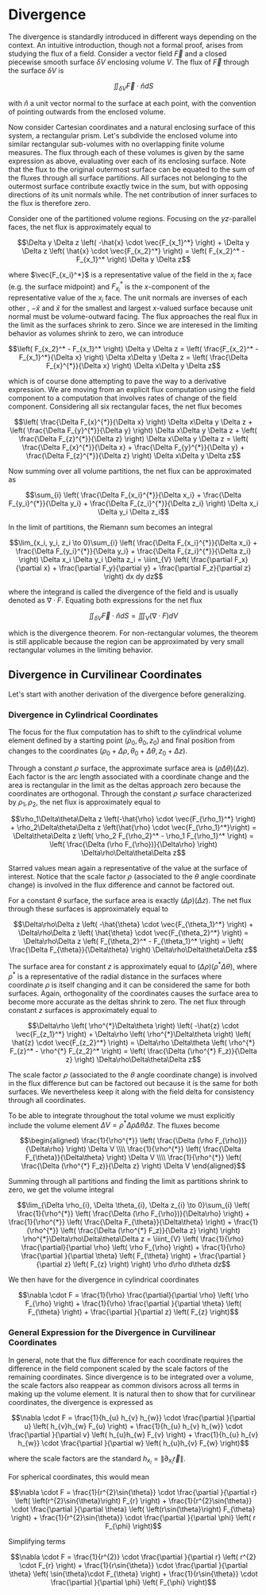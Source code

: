 # Divergence

The divergence is standardly introduced in different ways depending on the context. An intuitive introduction, though not a formal proof, arises from studying the flux of a field. Consider a vector field $\vec{F}$ and a closed piecewise smooth surface $\delta V$ enclosing volume $V$. The flux of $\vec{F}$ through the surface $\delta V$ is

```math
\iint_{\delta V} \vec{F} \cdot \hat{n} dS
```

with $\hat{n}$ a unit vector normal to the surface at each point, with the convention of pointing outwards from the enclosed volume.

Now consider Cartesian coordinates and a natural enclosing surface of this system, a rectangular prism. Let's subdivide the enclosed volume into similar rectangular sub-volumes with no overlapping finite volume measures. The flux through each of these volumes is given by the same expression as above, evaluating over each of its enclosing surface. Note that the flux to the original outermost surface can be equated to the sum of the fluxes through all surface partitions. All surfaces not belonging to the outermost surface contribute exactly twice in the sum, but with opposing directions of its unit normals while. The net contribution of inner surfaces to the flux is therefore zero.

Consider one of the partitioned volume regions. Focusing on the $yz$-parallel faces, the net flux is approximately equal to

```math
\Delta y \Delta z  \left( -\hat{x} \cdot \vec{F_{x_1}^*} \right) + \Delta y \Delta z  \left( \hat{x} \cdot \vec{F_{x_2}^*} \right) = \left( F_{x_2}^* - F_{x_1}^* \right) \Delta y \Delta z
```

where $`\vec{F_{x_i}^*}`$ is a representative value of the field in the $x_i$ face (e.g. the surface midpoint) and $`F_{x_i}^*`$ is the $`x`$-component of the representative value of the $x_i$ face. The unit normals are inverses of each other , $`-\hat{x}`$ and $`\hat{x}`$ for the smallest and largest $`x`$-valued surface because unit normal must be volume-outward facing. The flux approaches the real flux in the limit as the surfaces shrink to zero. Since we are interesed in the limiting behavior as volumes shrink to zero, we can introduce

```math
\left( F_{x_2}^* - F_{x_1}^* \right) \Delta y \Delta z  = \left( \frac{F_{x_2}^* - F_{x_1}^*}{\Delta x} \right) \Delta x\Delta y \Delta z  = \left( \frac{\Delta F_{x}^{*}}{\Delta x} \right) \Delta x\Delta y \Delta z
```

which is of course done attempting to pave the way to a derivative expression. We are moving from an explicit flux computation using the field component to a computation that involves rates of change of the field component. Considering all six rectangular faces, the net flux becomes

```math
\left( \frac{\Delta F_{x}^{*}}{\Delta x} \right) \Delta x\Delta y \Delta z + \left( \frac{\Delta F_{y}^{*}}{\Delta y} \right) \Delta x\Delta y \Delta z + \left( \frac{\Delta F_{z}^{*}}{\Delta z} \right) \Delta x\Delta y \Delta z = \left( \frac{\Delta F_{x}^{*}}{\Delta x} + \frac{\Delta F_{y}^{*}}{\Delta y} + \frac{\Delta F_{z}^{*}}{\Delta z} \right) \Delta x\Delta y \Delta z
```

Now summing over all volume partitions, the net flux can be approximated as

```math
\sum_{i} \left( \frac{\Delta F_{x_i}^{*}}{\Delta x_i} + \frac{\Delta F_{y_i}^{*}}{\Delta y_i} + \frac{\Delta F_{z_i}^{*}}{\Delta z_i} \right) \Delta x_i \Delta y_i \Delta z_i
```

In the limit of partitions, the Riemann sum becomes an integral

```math
\lim_{x_i, y_i, z_i \to 0}\sum_{i} \left( \frac{\Delta F_{x_i}^{*}}{\Delta x_i} + \frac{\Delta F_{y_i}^{*}}{\Delta y_i} + \frac{\Delta F_{z_i}^{*}}{\Delta z_i} \right) \Delta x_i \Delta y_i \Delta z_i = \iiint_{V} \left( \frac{\partial F_x}{\partial x} + \frac{\partial F_y}{\partial y} + \frac{\partial F_z}{\partial z}  \right) dx dy dz
```

where the integrand is called the divergence of the field and is usually denoted as $`\nabla\cdot F`$. Equating both expressions for the net flux

```math
\iint_{\delta V} \vec{F} \cdot \hat{n} dS = \iiint_{V} (\nabla\cdot F) dV
```

which is the divergence theorem. For non-rectangular volumes, the theorem is still applicable because the region can be approximated by very small rectangular volumes in the limiting behavior.



## Divergence in Curvilinear Coordinates

Let's start with another derivation of the divergence before generalizing.


### Divergence in Cylindrical Coordinates

The focus for the flux computation has to shift to the cylindrical volume element defined by a starting point $`(\rho_0, \theta_0, z_0)`$ and final position from changes to the coordinates $`(\rho_0+\Delta \rho, \theta_0+\Delta \theta, z_0+\Delta z)`$.

Through a constant $`\rho`$ surface, the approximate surface area is $(\rho\Delta \theta)(\Delta z)$. Each factor is the arc length associated with a coordinate change and the area is rectangular in the limit as the deltas approach zero because the coordinates are orthogonal. Through the constant $`\rho`$ surface characterized by $`\rho_1, \rho_2`$, the net flux is approximately equal to 

```math
\rho_1\Delta\theta\Delta z \left(-\hat{\rho} \cdot \vec{F_{\rho_1}^*} \right) + \rho_2\Delta\theta\Delta z \left(\hat{\rho} \cdot \vec{F_{\rho_1}^*}\right) = \Delta\theta\Delta z \left( \rho_2 F_{\rho_2}^* - \rho_1 F_{\rho_1}^* \right) = \left( \frac{\Delta (\rho F_{\rho})}{\Delta\rho} \right) \Delta\rho\Delta\theta\Delta z
```

Starred values mean again a representative of the value at the surface of interest. Notice that the scale factor $`\rho`$ (associated to the $`\theta`$ angle coordinate change) is involved in the flux difference and cannot be factored out.

For a constant $`\theta`$ surface, the surface area is exactly $(\Delta \rho)(\Delta z)$. The net flux through these surfaces is approximately equal to 

```math
\Delta\rho\Delta z \left( -\hat{\theta} \cdot \vec{F_{\theta_1}^*} \right) + \Delta\rho\Delta z \left( \hat{\theta} \cdot \vec{F_{\theta_2}^*} \right) = \Delta\rho\Delta z \left( F_{\theta_2}^* - F_{\theta_1}^* \right) = \left( \frac{\Delta F_{\theta}}{\Delta\theta}  \right) \Delta\rho\Delta\theta\Delta z
```
The surface area for constant $`z`$ is approximately equal to $`(\Delta \rho)(\rho^{*}\Delta \theta)`$, where $`\rho^{*}`$ is a representative of the radial distance in the surfaces where coordinate $`\rho`$ is itself changing and it can be considered the same for both surfaces. Again, orthogonality of the coordinates causes the surface area to become more accurate as the deltas shrink to zero. The net flux through constant $`z`$ surfaces is approximately equal to

```math
\Delta\rho \left( \rho^{*}\Delta\theta \right) \left( -\hat{z} \cdot \vec{F_{z_1}^*}  \right) + \Delta\rho \left( \rho^{*}\Delta\theta \right) \left( \hat{z} \cdot \vec{F_{z_2}^*}  \right) = \Delta\rho \Delta\theta \left(  \rho^{*} F_{z}^* - \rho^{*} F_{z_2}^* \right) = \left( \frac{\Delta (\rho^{*} F_z)}{\Delta z} \right) \Delta\rho\Delta\theta\Delta z
```

The scale factor $`\rho`$ (associated to the $`\theta`$ angle coordinate change) is involved in the flux difference but can be factored out because it is the same for both surfaces. We nevertheless keep it along with the field delta for consistency through all coordinates.

To be able to integrate throughout the total volume we must explicitly include the volume element $`\Delta V =  \rho^{*}\Delta\rho\Delta\theta\Delta z`$. The fluxes become

```math
\begin{aligned}
\frac{1}{\rho^{*}} \left( \frac{\Delta (\rho F_{\rho})}{\Delta\rho} \right) \Delta V \\\\
\frac{1}{\rho^{*}} \left( \frac{\Delta F_{\theta}}{\Delta\theta}  \right) \Delta V \\\\
\frac{1}{\rho^{*}} \left( \frac{\Delta (\rho^{*} F_z)}{\Delta z} \right) \Delta V
\end{aligned}
```

Summing through all partitions and finding the limit as partitions shrink to zero, we get the volume integral

```math
\lim_{\Delta \rho_{i}, \Delta \theta_{i}, \Delta z_{i} \to 0}\sum_{i} \left( \frac{1}{\rho^{*}} \left( \frac{\Delta (\rho F_{\rho})}{\Delta\rho} \right) + \frac{1}{\rho^{*}} \left( \frac{\Delta F_{\theta}}{\Delta\theta}  \right) + \frac{1}{\rho^{*}} \left( \frac{\Delta (\rho^{*} F_z)}{\Delta z} \right) \right) \rho^{*}\Delta\rho\Delta\theta\Delta z =
\iiint_{V} \left( \frac{1}{\rho} \frac{\partial}{\partial \rho} \left( \rho F_{\rho} \right) + \frac{1}{\rho} \frac{\partial }{\partial \theta} \left( F_{\theta} \right) + \frac{\partial }{\partial z} \left( F_{z} \right) \right) \rho d\rho d\theta dz
```

We then have for the divergence in cylindrical coordinates

```math
\nabla \cdot F = \frac{1}{\rho} \frac{\partial}{\partial \rho} \left( \rho F_{\rho} \right) + \frac{1}{\rho} \frac{\partial }{\partial \theta} \left( F_{\theta} \right) + \frac{\partial }{\partial z} \left( F_{z} \right)
```


### General Expression for the Divergence in Curvilinear Coordinates

In general, note that the flux difference for each coordinate requires the difference in the field component scaled by the scale factors of the remaining coordinates. Since divergence is to be integrated over a volume, the scale factors also reappear as common divisors across all terms in making up the volume element. It is natural then to show that for curvilinear coordinates, the divergence is expressed as

```math
\nabla \cdot F = \frac{1}{h_{u} h_{v} h_{w}} \cdot \frac{\partial  }{\partial u} \left( h_{v}h_{w} F_{u} \right) + \frac{1}{h_{u} h_{v} h_{w}} \cdot \frac{\partial  }{\partial v} \left( h_{u}h_{w} F_{v} \right) + \frac{1}{h_{u} h_{v} h_{w}} \cdot \frac{\partial }{\partial w} \left( h_{u}h_{v} F_{w} \right)
```

where the scale factors are the standard $`h_{x_{i}} = \lVert \partial_{x_i} \vec{r} \rVert`$.

For spherical coordinates, this would mean

```math
\nabla \cdot F = \frac{1}{r^{2}\sin{\theta}} \cdot \frac{\partial  }{\partial r} \left( \left(r^{2}\sin{\theta}\right) F_{r} \right) + \frac{1}{r^{2}\sin{\theta}} \cdot \frac{\partial  }{\partial \theta} \left( \left(r\sin{\theta}\right) F_{\theta} \right) + \frac{1}{r^{2}\sin{\theta}} \cdot \frac{\partial }{\partial \phi} \left( r F_{\phi} \right)
```

Simplifying terms

```math
\nabla \cdot F = \frac{1}{r^{2}} \cdot \frac{\partial  }{\partial r} \left( r^{2} \cdot F_{r} \right) + \frac{1}{r\sin{\theta}} \cdot \frac{\partial  }{\partial \theta} \left( \sin{\theta}\cdot F_{\theta} \right) + \frac{1}{r\sin{\theta}} \cdot \frac{\partial }{\partial \phi} \left( F_{\phi} \right)
```
